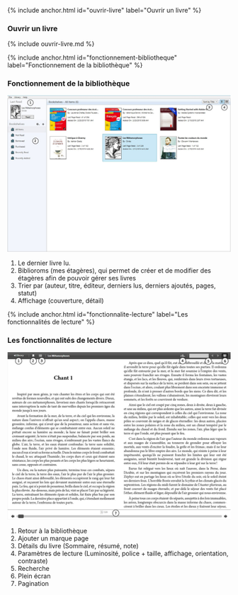 {% include anchor.html id="ouvrir-livre" label="Ouvrir un livre" %}

### Ouvrir un livre

{% include ouvrir-livre.md %}

{% include anchor.html id="fonctionnement-bibliotheque" label="Fonctionnement de la bibliothèque" %}

### Fonctionnement de la bibliothèque

![](/images/lire-ordinateur-4.jpg)

1. Le dernier livre lu.
2. Biblioroms (mes étagères), qui permet de créer et de modifier des étagères afin de pouvoir gérer ses livres
3. Trier par (auteur, titre, éditeur, derniers lus, derniers ajoutés, pages, statut)
4. Affichage (couverture, détail)

{% include anchor.html id="fonctionnalite-lecture" label="Les fonctionnalités de lecture" %}

### Les fonctionnalités de lecture

![](/images/lire-ordinateur-5.jpg)

1. Retour à la bibliothèque
2. Ajouter un marque page
3. Détails du livre (Sommaire, résumé, note)
4. Paramètres de lecture (Luminosité, police + taille, affichage, orientation, contraste)
5. Recherche
6. Plein écran
7. Pagination

